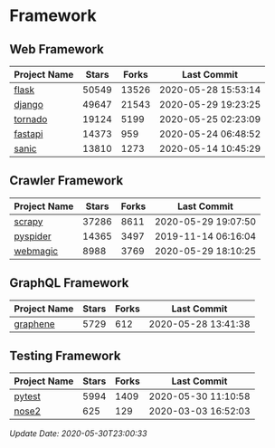 # Framework

## Web Framework

| Project Name | Stars | Forks | Last Commit |
| ------------ | ----- | ----- | ----------- |
| [flask](https://github.com/pallets/flask) | 50549 | 13526 | 2020-05-28 15:53:14 |
| [django](https://github.com/django/django) | 49647 | 21543 | 2020-05-29 19:23:25 |
| [tornado](https://github.com/tornadoweb/tornado) | 19124 | 5199 | 2020-05-25 02:23:09 |
| [fastapi](https://github.com/tiangolo/fastapi) | 14373 | 959 | 2020-05-24 06:48:52 |
| [sanic](https://github.com/huge-success/sanic) | 13810 | 1273 | 2020-05-14 10:45:29 |

## Crawler Framework

| Project Name | Stars | Forks | Last Commit |
| ------------ | ----- | ----- | ----------- |
| [scrapy](https://github.com/scrapy/scrapy) | 37286 | 8611 | 2020-05-29 19:07:50 |
| [pyspider](https://github.com/binux/pyspider) | 14365 | 3497 | 2019-11-14 06:16:04 |
| [webmagic](https://github.com/code4craft/webmagic) | 8988 | 3769 | 2020-05-29 18:10:25 |

## GraphQL Framework

| Project Name | Stars | Forks | Last Commit |
| ------------ | ----- | ----- | ----------- |
| [graphene](https://github.com/graphql-python/graphene) | 5729 | 612 | 2020-05-28 13:41:38 |

## Testing Framework

| Project Name | Stars | Forks | Last Commit |
| ------------ | ----- | ----- | ----------- |
| [pytest](https://github.com/pytest-dev/pytest) | 5994 | 1409 | 2020-05-30 11:10:58 |
| [nose2](https://github.com/nose-devs/nose2) | 625 | 129 | 2020-03-03 16:52:03 |

*Update Date: 2020-05-30T23:00:33*